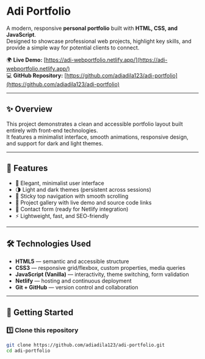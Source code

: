 # Adi Portfolio

A modern, responsive **personal portfolio** built with **HTML, CSS, and JavaScript**.  
Designed to showcase professional web projects, highlight key skills, and provide a simple way for potential clients to connect.

🌍 **Live Demo:** [https://adi-webportfolio.netlify.app/](https://adi-webportfolio.netlify.app/)  
💻 **GitHub Repository:** [https://github.com/adiadila123/adi-portfolio](https://github.com/adiadila123/adi-portfolio)

---

## ✨ Overview

This project demonstrates a clean and accessible portfolio layout built entirely with front-end technologies.  
It features a minimalist interface, smooth animations, responsive design, and support for dark and light themes.

---

## 🧩 Features

- 🎨 Elegant, minimalist user interface
- 🌗 Light and dark themes (persistent across sessions)
- 🧭 Sticky top navigation with smooth scrolling
- 💼 Project gallery with live demo and source code links
- 📨 Contact form (ready for Netlify integration)
- ⚡ Lightweight, fast, and SEO-friendly

---

## 🛠️ Technologies Used

- **HTML5** — semantic and accessible structure
- **CSS3** — responsive grid/flexbox, custom properties, media queries
- **JavaScript (Vanilla)** — interactivity, theme switching, form validation
- **Netlify** — hosting and continuous deployment
- **Git + GitHub** — version control and collaboration

---

## 🚀 Getting Started

### 1️⃣ Clone this repository
```bash
git clone https://github.com/adiadila123/adi-portfolio.git
cd adi-portfolio
